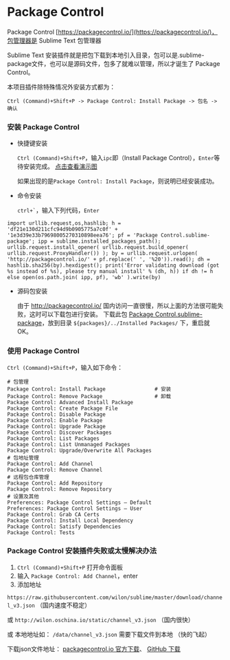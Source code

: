# Package Control

Package Control [https://packagecontrol.io/](https://packagecontrol.io/)，包管理器是 Sublime Text 包管理器

Sublime Text 安装插件就是把包下载到本地引入目录，包可以是.sublime-package文件，也可以是源码文件，包多了就难以管理，所以才诞生了 Package Control。

本项目插件除特殊情况外安装方式都为：

    Ctrl (Command)+Shift+P -> Package Control: Install Package -> 包名 -> 确认

### 安装 Package Control

* 快捷键安装

    `Ctrl (Command)+Shift+P`，输入`ipc`即（Install Package Control），`Enter`等待安装完成。
    [点击查看演示图](https://github.com/wilon/sublime/raw/master/images/install_package_control.gif)

    如果出现的是`Package Control: Install Package`，则说明已经安装成功。

* 命令安装

    ``` ctrl+` ```，输入下列代码，`Enter`
```
import urllib.request,os,hashlib; h = 'df21e130d211cfc94d9b0905775a7c0f' + '1e3d39e33b79698005270310898eea76'; pf = 'Package Control.sublime-package'; ipp = sublime.installed_packages_path(); urllib.request.install_opener( urllib.request.build_opener( urllib.request.ProxyHandler()) ); by = urllib.request.urlopen( 'http://packagecontrol.io/' + pf.replace(' ', '%20')).read(); dh = hashlib.sha256(by).hexdigest(); print('Error validating download (got %s instead of %s), please try manual install' % (dh, h)) if dh != h else open(os.path.join( ipp, pf), 'wb' ).write(by)
```

* 源码包安装

    由于 http://packagecontrol.io/ 国内访问一直很慢，所以上面的方法很可能失败，这时可以下载包进行安装。
    下载此包 [Package Control.sublime-package](https://github.com/wilon/sublime/raw/master/download/Package%20Control.sublime-package)，放到目录 `${packages}/../Installed Packages/` 下，重启就OK。


### 使用 Package Control

`Ctrl (Command)+Shift+P`，输入如下命令：

```
# 包管理
Package Control: Install Package                # 安装
Package Control: Remove Package                 # 卸载
Package Control: Advanced Install Package
Package Control: Create Package File
Package Control: Disable Package
Package Control: Enable Package
Package Control: Upgrade Package
Package Control: Discover Packages
Package Control: List Packages
Package Control: List Unmanaged Packages
Package Control: Upgrade/Overwrite All Packages
# 包地址管理
Package Control: Add Channel
Package Control: Remove Channel
# 远程包仓库管理
Package Control: Add Repository
Package Control: Remove Repository
# 设置及其他
Preferences: Package Control Settings – Default
Preferences: Package Control Settings – User
Package Control: Grab CA Certs
Package Control: Install Local Dependency
Package Control: Satisfy Dependencies
Package Control: Tests
```

### Package Control 安装插件失败或太慢解决办法

1. `Ctrl (Command)+Shift+P` 打开命令面板
2. 输入 `Package Control: Add Channel`，enter
3. 添加地址

`https://raw.githubusercontent.com/wilon/sublime/master/download/channel_v3.json` （国内速度不稳定）

或 `http://wilon.oschina.io/static/channel_v3.json` （国内很快）

或 本地地址如： `/data/channel_v3.json` 需要下载文件到本地 （快的飞起）

下载json文件地址： [packagecontrol.io 官方下载](https://packagecontrol.io/channel_v3.json)、 [GitHub 下载](https://raw.githubusercontent.com/wilon/sublime/master/download/channel_v3.json)






